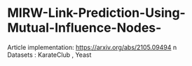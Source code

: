 # MIRW-Link-Prediction-Using-Mutual-Influence-Nodes-
Article implementation: https://arxiv.org/abs/2105.09494 n\
Datasets : KarateClub , Yeast

